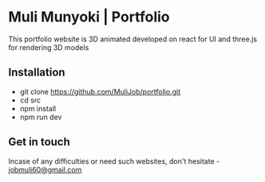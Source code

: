# Muli Munyoki | Portfolio

This portfolio website is 3D animated developed on react for UI and three.js for rendering 3D models

## Installation

- git clone https://github.com/MuliJob/portfolio.git
- cd src
- npm install
- npm run dev

## Get in touch

Incase of any difficulties or need such websites, don't hesitate - jobmuli60@gmail.com

